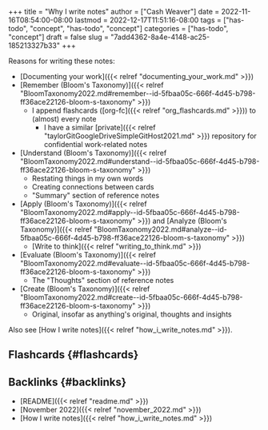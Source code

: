 +++
title = "Why I write notes"
author = ["Cash Weaver"]
date = 2022-11-16T08:54:00-08:00
lastmod = 2022-12-17T11:51:16-08:00
tags = ["has-todo", "concept", "has-todo", "concept"]
categories = ["has-todo", "concept"]
draft = false
slug = "7add4362-8a4e-4148-ac25-185213327b33"
+++

Reasons for writing these notes:

-   [Documenting your work]({{< relref "documenting_your_work.md" >}})
-   [Remember (Bloom's Taxonomy)]({{< relref "BloomTaxonomy2022.md#remember--id-5fbaa05c-666f-4d45-b798-ff36ace22126-bloom-s-taxonomy" >}})
    -   I append flashcards ([org-fc]({{< relref "org_flashcards.md" >}})) to (almost) every note
        -   I have a similar [private]({{< relref "taylorGitGoogleDriveSimpleGitHost2021.md" >}}) repository for confidential work-related notes
-   [Understand (Bloom's Taxonomy)]({{< relref "BloomTaxonomy2022.md#understand--id-5fbaa05c-666f-4d45-b798-ff36ace22126-bloom-s-taxonomy" >}})
    -   Restating things in my own words
    -   Creating connections between cards
    -   "Summary" section of reference notes
-   [Apply (Bloom's Taxonomy)]({{< relref "BloomTaxonomy2022.md#apply--id-5fbaa05c-666f-4d45-b798-ff36ace22126-bloom-s-taxonomy" >}}) and [Analyze (Bloom's Taxonomy)]({{< relref "BloomTaxonomy2022.md#analyze--id-5fbaa05c-666f-4d45-b798-ff36ace22126-bloom-s-taxonomy" >}})
    -   [Write to think]({{< relref "writing_to_think.md" >}})
-   [Evaluate (Bloom's Taxonomy)]({{< relref "BloomTaxonomy2022.md#evaluate--id-5fbaa05c-666f-4d45-b798-ff36ace22126-bloom-s-taxonomy" >}})
    -   The "Thoughts" section of reference notes
-   [Create (Bloom's Taxonomy)]({{< relref "BloomTaxonomy2022.md#create--id-5fbaa05c-666f-4d45-b798-ff36ace22126-bloom-s-taxonomy" >}})
    -   Original, insofar as anything's original, thoughts and insights

Also see [How I write notes]({{< relref "how_i_write_notes.md" >}}).


## Flashcards {#flashcards}


## Backlinks {#backlinks}

-   [README]({{< relref "readme.md" >}})
-   [November 2022]({{< relref "november_2022.md" >}})
-   [How I write notes]({{< relref "how_i_write_notes.md" >}})
